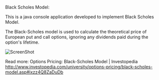 Black Scholes Model:

This is a java console application developed to implement Black Scholes Model.

The Black-Scholes model is used to calculate the theoretical price of European put and call options, ignoring any dividends paid during the option's lifetime.

![ScreenShot](https://{i.investopedia.com/blackscholes.png})

Read more: Options Pricing: Black-Scholes Model | Investopedia
http://www.investopedia.com/university/options-pricing/black-scholes-model.asp#ixzz4Q8ZaDuDb 
